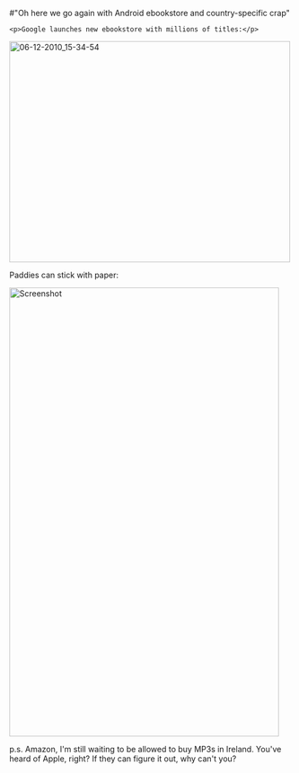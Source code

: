 #"Oh here we go again with Android ebookstore and country-specific crap"


    <p>Google launches new ebookstore with millions of titles:</p>
<p><div class='p_embed p_image_embed'>
<a href="http://getfile7.posterous.com/getfile/files.posterous.com/temp-2010-12-06/FvIICzIqaatugpqmjbEzohrBhkgdzAkkgBjDgneCyoGuDnxxFwthgftmwphd/06-12-2010_15-34-54.png.scaled1000.png"><img alt="06-12-2010_15-34-54" height="394" src="http://getfile2.posterous.com/getfile/files.posterous.com/temp-2010-12-06/FvIICzIqaatugpqmjbEzohrBhkgdzAkkgBjDgneCyoGuDnxxFwthgftmwphd/06-12-2010_15-34-54.png.scaled500.png" width="500" /></a>
</div>
</p>
<p>Paddies can stick with paper:</p>
<p><div class='p_embed p_image_embed'>
<img alt="Screenshot" height="800" src="http://getfile2.posterous.com/getfile/files.posterous.com/temp-2010-12-06/hCsuhtiylrtlnAbEmpkGdIyxaqvqDflhcIesFsAumcusvGyqiDqjruwFwpJw/ScreenShot.png.scaled500.png" width="480" />
</div>
</p>
<p>p.s. Amazon, I'm still waiting to be allowed to buy MP3s in Ireland. You've heard of Apple, right? If they can figure it out, why can't you?</p>
  